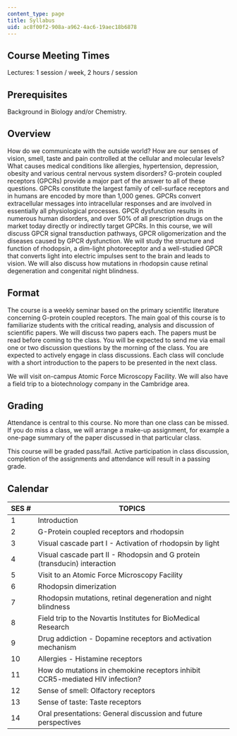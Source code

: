 ```yaml
---
content_type: page
title: Syllabus
uid: ac8f00f2-908a-a962-4ac6-19aec18b6878
---
```


Course Meeting Times
--------------------

Lectures: 1 session / week, 2 hours / session

Prerequisites
-------------

Background in Biology and/or Chemistry.

Overview
--------

How do we communicate with the outside world? How are our senses of vision, smell, taste and pain controlled at the cellular and molecular levels? What causes medical conditions like allergies, hypertension, depression, obesity and various central nervous system disorders? G-protein coupled receptors (GPCRs) provide a major part of the answer to all of these questions. GPCRs constitute the largest family of cell-surface receptors and in humans are encoded by more than 1,000 genes. GPCRs convert extracellular messages into intracellular responses and are involved in essentially all physiological processes. GPCR dysfunction results in numerous human disorders, and over 50% of all prescription drugs on the market today directly or indirectly target GPCRs. In this course, we will discuss GPCR signal transduction pathways, GPCR oligomerization and the diseases caused by GPCR dysfunction. We will study the structure and function of rhodopsin, a dim-light photoreceptor and a well-studied GPCR that converts light into electric impulses sent to the brain and leads to vision. We will also discuss how mutations in rhodopsin cause retinal degeneration and congenital night blindness.

Format
------

The course is a weekly seminar based on the primary scientific literature concerning G-protein coupled receptors. The main goal of this course is to familiarize students with the critical reading, analysis and discussion of scientific papers. We will discuss two papers each. The papers must be read before coming to the class. You will be expected to send me via email one or two discussion questions by the morning of the class. You are expected to actively engage in class discussions. Each class will conclude with a short introduction to the papers to be presented in the next class.

We will visit on-campus Atomic Force Microscopy Facility. We will also have a field trip to a biotechnology company in the Cambridge area.

Grading
-------

Attendance is central to this course. No more than one class can be missed. If you do miss a class, we will arrange a make-up assignment, for example a one-page summary of the paper discussed in that particular class.

This course will be graded pass/fail. Active participation in class discussion, completion of the assignments and attendance will result in a passing grade.

Calendar
--------

| SES # | TOPICS |
| --- | --- |
| 1 | Introduction |
| 2 | G-Protein coupled receptors and rhodopsin |
| 3 | Visual cascade part I - Activation of rhodopsin by light |
| 4 | Visual cascade part II - Rhodopsin and G protein (transducin) interaction |
| 5 | Visit to an Atomic Force Microscopy Facility |
| 6 | Rhodopsin dimerization |
| 7 | Rhodopsin mutations, retinal degeneration and night blindness |
| 8 | Field trip to the Novartis Institutes for BioMedical Research |
| 9 | Drug addiction - Dopamine receptors and activation mechanism |
| 10 | Allergies - Histamine receptors |
| 11 | How do mutations in chemokine receptors inhibit CCR5-mediated HIV infection? |
| 12 | Sense of smell: Olfactory receptors |
| 13 | Sense of taste: Taste receptors |
| 14 | Oral presentations: General discussion and future perspectives